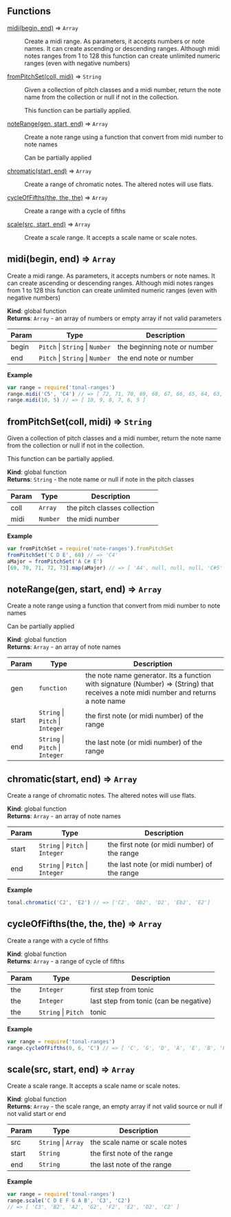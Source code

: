 ## Functions

<dl>
<dt><a href="#midi">midi(begin, end)</a> ⇒ <code>Array</code></dt>
<dd><p>Create a midi range. As parameters, it accepts numbers or note names.
It can create ascending or descending ranges. Although midi notes ranges from
1 to 128 this function can create unlimited numeric ranges (even with
negative numbers)</p>
</dd>
<dt><a href="#fromPitchSet">fromPitchSet(coll, midi)</a> ⇒ <code>String</code></dt>
<dd><p>Given a collection of pitch classes and a midi number, return the note name
from the collection or null if not in the collection.</p>
<p>This function can be partially applied.</p>
</dd>
<dt><a href="#noteRange">noteRange(gen, start, end)</a> ⇒ <code>Array</code></dt>
<dd><p>Create a note range using a function that convert from midi number to
note names</p>
<p>Can be partially applied</p>
</dd>
<dt><a href="#chromatic">chromatic(start, end)</a> ⇒ <code>Array</code></dt>
<dd><p>Create a range of chromatic notes. The altered notes will use flats.</p>
</dd>
<dt><a href="#cycleOfFifths">cycleOfFifths(the, the, the)</a> ⇒ <code>Array</code></dt>
<dd><p>Create a range with a cycle of fifths</p>
</dd>
<dt><a href="#scale">scale(src, start, end)</a> ⇒ <code>Array</code></dt>
<dd><p>Create a scale range. It accepts a scale name or scale notes.</p>
</dd>
</dl>

<a name="midi"></a>

## midi(begin, end) ⇒ <code>Array</code>
Create a midi range. As parameters, it accepts numbers or note names.
It can create ascending or descending ranges. Although midi notes ranges from
1 to 128 this function can create unlimited numeric ranges (even with
negative numbers)

**Kind**: global function  
**Returns**: <code>Array</code> - an array of numbers or empty array if not valid parameters  

| Param | Type | Description |
| --- | --- | --- |
| begin | <code>Pitch</code> &#124; <code>String</code> &#124; <code>Number</code> | the beginning note or number |
| end | <code>Pitch</code> &#124; <code>String</code> &#124; <code>Number</code> | the end note or number |

**Example**  
```js
var range = require('tonal-ranges')
range.midi('C5', 'C4') // => [ 72, 71, 70, 69, 68, 67, 66, 65, 64, 63, 62, 61, 60 ]
range.midi(10, 5) // => [ 10, 9, 8, 7, 6, 5 ]
```
<a name="fromPitchSet"></a>

## fromPitchSet(coll, midi) ⇒ <code>String</code>
Given a collection of pitch classes and a midi number, return the note name
from the collection or null if not in the collection.

This function can be partially applied.

**Kind**: global function  
**Returns**: <code>String</code> - the note name or null if note in the pitch classes  

| Param | Type | Description |
| --- | --- | --- |
| coll | <code>Array</code> | the pitch classes collection |
| midi | <code>Number</code> | the midi number |

**Example**  
```js
var fromPitchSet = require('note-ranges').fromPitchSet
fromPitchSet('C D E', 60) // => 'C4'
aMajor = fromPitchSet('A C# E')
[69, 70, 71, 72, 73].map(aMajor) // => [ 'A4', null, null, null, 'C#5' ]
```
<a name="noteRange"></a>

## noteRange(gen, start, end) ⇒ <code>Array</code>
Create a note range using a function that convert from midi number to
note names

Can be partially applied

**Kind**: global function  
**Returns**: <code>Array</code> - an array of note names  

| Param | Type | Description |
| --- | --- | --- |
| gen | <code>function</code> | the note name generator. Its a function with signature (Number) => (String) that receives a note midi number and returns a note name |
| start | <code>String</code> &#124; <code>Pitch</code> &#124; <code>Integer</code> | the first note (or midi number) of the range |
| end | <code>String</code> &#124; <code>Pitch</code> &#124; <code>Integer</code> | the last note (or midi number) of the range |

<a name="chromatic"></a>

## chromatic(start, end) ⇒ <code>Array</code>
Create a range of chromatic notes. The altered notes will use flats.

**Kind**: global function  
**Returns**: <code>Array</code> - an array of note names  

| Param | Type | Description |
| --- | --- | --- |
| start | <code>String</code> &#124; <code>Pitch</code> &#124; <code>Integer</code> | the first note (or midi number) of the range |
| end | <code>String</code> &#124; <code>Pitch</code> &#124; <code>Integer</code> | the last note (or midi number) of the range |

**Example**  
```js
tonal.chromatic('C2', 'E2') // => ['C2', 'Db2', 'D2', 'Eb2', 'E2']
```
<a name="cycleOfFifths"></a>

## cycleOfFifths(the, the, the) ⇒ <code>Array</code>
Create a range with a cycle of fifths

**Kind**: global function  
**Returns**: <code>Array</code> - a range of cycle of fifths  

| Param | Type | Description |
| --- | --- | --- |
| the | <code>Integer</code> | first step from tonic |
| the | <code>Integer</code> | last step from tonic (can be negative) |
| the | <code>String</code> &#124; <code>Pitch</code> | tonic |

**Example**  
```js
var range = require('tonal-ranges')
range.cycleOfFifths(0, 6, 'C') // => [ 'C', 'G', 'D', 'A', 'E', 'B', 'F#' ])
```
<a name="scale"></a>

## scale(src, start, end) ⇒ <code>Array</code>
Create a scale range. It accepts a scale name or scale notes.

**Kind**: global function  
**Returns**: <code>Array</code> - the scale range, an empty array if not valid source or
null if not valid start or end  

| Param | Type | Description |
| --- | --- | --- |
| src | <code>String</code> &#124; <code>Array</code> | the scale name or scale notes |
| start | <code>String</code> | the first note of the range |
| end | <code>String</code> | the last note of the range |

**Example**  
```js
var range = require('tonal-ranges')
range.scale('C D E F G A B', 'C3', 'C2')
// => [ 'C3', 'B2', 'A2', 'G2', 'F2', 'E2', 'D2', 'C2' ]
```
